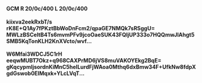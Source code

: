 #### GCM R 20/0c/400 L 20/0c/400
**kiixva2eekRxbT/s**<br/>**rK8E+Q1Ay7fPKztBbWoDnFcm2/qpaGE7NMQk7sRSggU=**<br/>**MWLzBSCeItB4Ts6mvmPFv9jcoOaeSUK43FQIjUP333o7HQQmwJlAhgt5SMB5KqTonKLH2KnXVcto/wvf...**<br/><br/>
**W6Mfai3WDCJ5C1rH**<br/>**eeqwMUBT7Okz+q968CAXPrMD6jVS8muVAKOYEkg2BqE=**<br/>**gKqcypmIjsordnKiMnC5helLurdFjWAoa0Mthq6dxBmw34F+UfkNw8fdpXgdGswob0EIMqxk+YLcLVqT...**